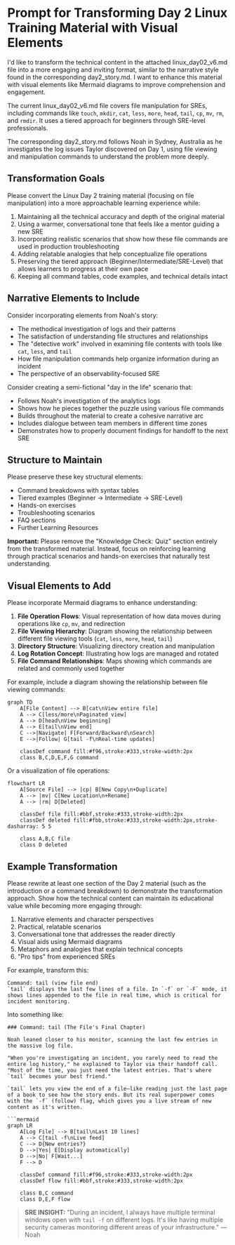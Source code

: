 # Prompt for Transforming Day 2 Linux Training Material with Visual Elements

I'd like to transform the technical content in the attached linux_day02_v6.md file into a more engaging and inviting format, similar to the narrative style found in the corresponding day2_story.md. I want to enhance this material with visual elements like Mermaid diagrams to improve comprehension and engagement.

The current linux_day02_v6.md file covers file manipulation for SREs, including commands like `touch`, `mkdir`, `cat`, `less`, `more`, `head`, `tail`, `cp`, `mv`, `rm`, and `rmdir`. It uses a tiered approach for beginners through SRE-level professionals.

The corresponding day2_story.md follows Noah in Sydney, Australia as he investigates the log issues Taylor discovered on Day 1, using file viewing and manipulation commands to understand the problem more deeply.

## Transformation Goals

Please convert the Linux Day 2 training material (focusing on file manipulation) into a more approachable learning experience while:

1. Maintaining all the technical accuracy and depth of the original material
2. Using a warmer, conversational tone that feels like a mentor guiding a new SRE
3. Incorporating realistic scenarios that show how these file commands are used in production troubleshooting
4. Adding relatable analogies that help conceptualize file operations
5. Preserving the tiered approach (Beginner/Intermediate/SRE-Level) that allows learners to progress at their own pace
6. Keeping all command tables, code examples, and technical details intact

## Narrative Elements to Include

Consider incorporating elements from Noah's story:
- The methodical investigation of logs and their patterns
- The satisfaction of understanding file structures and relationships
- The "detective work" involved in examining file contents with tools like `cat`, `less`, and `tail`
- How file manipulation commands help organize information during an incident
- The perspective of an observability-focused SRE

Consider creating a semi-fictional "day in the life" scenario that:
- Follows Noah's investigation of the analytics logs
- Shows how he pieces together the puzzle using various file commands
- Builds throughout the material to create a cohesive narrative arc
- Includes dialogue between team members in different time zones
- Demonstrates how to properly document findings for handoff to the next SRE

## Structure to Maintain

Please preserve these key structural elements:
- Command breakdowns with syntax tables
- Tiered examples (Beginner → Intermediate → SRE-Level)
- Hands-on exercises
- Troubleshooting scenarios
- FAQ sections
- Further Learning Resources

**Important:** Please remove the "Knowledge Check: Quiz" section entirely from the transformed material. Instead, focus on reinforcing learning through practical scenarios and hands-on exercises that naturally test understanding.

## Visual Elements to Add

Please incorporate Mermaid diagrams to enhance understanding:

1. **File Operation Flows**: Visual representation of how data moves during operations like `cp`, `mv`, and redirection
2. **File Viewing Hierarchy**: Diagram showing the relationship between different file viewing tools (`cat`, `less`, `more`, `head`, `tail`)
3. **Directory Structure**: Visualizing directory creation and manipulation
4. **Log Rotation Concept**: Illustrating how logs are managed and rotated
5. **File Command Relationships**: Maps showing which commands are related and commonly used together

For example, include a diagram showing the relationship between file viewing commands:

```mermaid
graph TD
    A[File Content] --> B[cat\nView entire file]
    A --> C[less/more\nPaginated view]
    A --> D[head\nView beginning]
    A --> E[tail\nView end]
    C -->|Navigate| F[Forward/Backward\nSearch]
    E -->|Follow| G[tail -f\nReal-time updates]
    
    classDef command fill:#f96,stroke:#333,stroke-width:2px
    class B,C,D,E,F,G command
```

Or a visualization of file operations:

```mermaid
flowchart LR
    A[Source File] --> |cp| B[New Copy\n+Duplicate]
    A --> |mv| C[New Location\n+Rename]
    A --> |rm| D[Deleted]
    
    classDef file fill:#bbf,stroke:#333,stroke-width:2px
    classDef deleted fill:#fbb,stroke:#333,stroke-width:2px,stroke-dasharray: 5 5
    
    class A,B,C file
    class D deleted
```

## Example Transformation

Please rewrite at least one section of the Day 2 material (such as the introduction or a command breakdown) to demonstrate the transformation approach. Show how the technical content can maintain its educational value while becoming more engaging through:

1. Narrative elements and character perspectives
2. Practical, relatable scenarios
3. Conversational tone that addresses the reader directly
4. Visual aids using Mermaid diagrams
5. Metaphors and analogies that explain technical concepts
6. "Pro tips" from experienced SREs

For example, transform this:
```
Command: tail (view file end)
`tail` displays the last few lines of a file. In `-f` or `-F` mode, it shows lines appended to the file in real time, which is critical for incident monitoring.
```

Into something like:
```
### Command: tail (The File's Final Chapter)

Noah leaned closer to his monitor, scanning the last few entries in the massive log file.

"When you're investigating an incident, you rarely need to read the entire log history," he explained to Taylor via their handoff call. "Most of the time, you just need the latest entries. That's where `tail` becomes your best friend."

`tail` lets you view the end of a file—like reading just the last page of a book to see how the story ends. But its real superpower comes with the `-f` (follow) flag, which gives you a live stream of new content as it's written.

```mermaid
graph LR
    A[Log File] --> B[tail\nLast 10 lines]
    A --> C[tail -f\nLive feed]
    C --> D{New entries?}
    D -->|Yes| E[Display automatically]
    D -->|No| F[Wait...]
    F --> D
    
    classDef command fill:#f96,stroke:#333,stroke-width:2px
    classDef flow fill:#bbf,stroke:#333,stroke-width:2px
    
    class B,C command
    class D,E,F flow
```

> **SRE INSIGHT:** "During an incident, I always have multiple terminal windows open with `tail -f` on different logs. It's like having multiple security cameras monitoring different areas of your infrastructure." —Noah
```